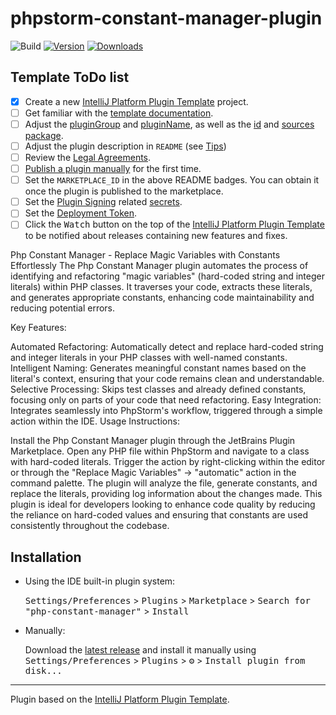 # phpstorm-constant-manager-plugin

![Build](https://github.com/GameFixxer/phpstorm-constant-manager-plugin/workflows/Build/badge.svg)
[![Version](https://img.shields.io/jetbrains/plugin/v/MARKETPLACE_ID.svg)](https://plugins.jetbrains.com/plugin/MARKETPLACE_ID)
[![Downloads](https://img.shields.io/jetbrains/plugin/d/MARKETPLACE_ID.svg)](https://plugins.jetbrains.com/plugin/MARKETPLACE_ID)

## Template ToDo list
- [x] Create a new [IntelliJ Platform Plugin Template][template] project.
- [ ] Get familiar with the [template documentation][template].
- [ ] Adjust the [pluginGroup](./gradle.properties) and [pluginName](./gradle.properties), as well as the [id](./src/main/resources/META-INF/plugin.xml) and [sources package](./src/main/kotlin).
- [ ] Adjust the plugin description in `README` (see [Tips][docs:plugin-description])
- [ ] Review the [Legal Agreements](https://plugins.jetbrains.com/docs/marketplace/legal-agreements.html?from=IJPluginTemplate).
- [ ] [Publish a plugin manually](https://plugins.jetbrains.com/docs/intellij/publishing-plugin.html?from=IJPluginTemplate) for the first time.
- [ ] Set the `MARKETPLACE_ID` in the above README badges. You can obtain it once the plugin is published to the marketplace.
- [ ] Set the [Plugin Signing](https://plugins.jetbrains.com/docs/intellij/plugin-signing.html?from=IJPluginTemplate) related [secrets](https://github.com/JetBrains/intellij-platform-plugin-template#environment-variables).
- [ ] Set the [Deployment Token](https://plugins.jetbrains.com/docs/marketplace/plugin-upload.html?from=IJPluginTemplate).
- [ ] Click the <kbd>Watch</kbd> button on the top of the [IntelliJ Platform Plugin Template][template] to be notified about releases containing new features and fixes.

<!-- Plugin description -->
Php Constant Manager - Replace Magic Variables with Constants Effortlessly
The Php Constant Manager plugin automates the process of identifying and refactoring "magic variables" (hard-coded string and integer literals) within PHP classes. It traverses your code, extracts these literals, and generates appropriate constants, enhancing code maintainability and reducing potential errors.

Key Features:

Automated Refactoring: Automatically detect and replace hard-coded string and integer literals in your PHP classes with well-named constants.
Intelligent Naming: Generates meaningful constant names based on the literal's context, ensuring that your code remains clean and understandable.
Selective Processing: Skips test classes and already defined constants, focusing only on parts of your code that need refactoring.
Easy Integration: Integrates seamlessly into PhpStorm's workflow, triggered through a simple action within the IDE.
Usage Instructions:

Install the Php Constant Manager plugin through the JetBrains Plugin Marketplace.
Open any PHP file within PhpStorm and navigate to a class with hard-coded literals.
Trigger the action by right-clicking within the editor or through the "Replace Magic Variables" -> "automatic" action in the command palette.
The plugin will analyze the file, generate constants, and replace the literals, providing log information about the changes made.
This plugin is ideal for developers looking to enhance code quality by reducing the reliance on hard-coded values and ensuring that constants are used consistently throughout the codebase.
</description>
<!-- Plugin description end -->

## Installation

- Using the IDE built-in plugin system:
  
  <kbd>Settings/Preferences</kbd> > <kbd>Plugins</kbd> > <kbd>Marketplace</kbd> > <kbd>Search for "php-constant-manager"</kbd> >
  <kbd>Install</kbd>
  
- Manually:

  Download the [latest release](https://github.com/GameFixxer/phpstorm-constant-manager-plugin/releases/latest) and install it manually using
  <kbd>Settings/Preferences</kbd> > <kbd>Plugins</kbd> > <kbd>⚙️</kbd> > <kbd>Install plugin from disk...</kbd>


---
Plugin based on the [IntelliJ Platform Plugin Template][template].

[template]: https://github.com/JetBrains/intellij-platform-plugin-template
[docs:plugin-description]: https://plugins.jetbrains.com/docs/intellij/plugin-user-experience.html#plugin-description-and-presentation
